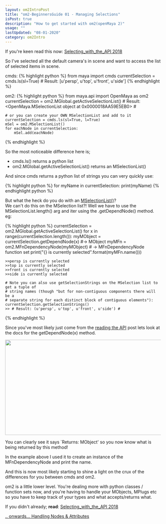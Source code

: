 ```yaml
---
layout: om2IntroPost
title: "om2-BeginnersGuide 01 - Managing Selections"
isPost: true
description: "How to get started with om2(openMaya 2)"
usage: ""
lastUpdated: "08-01-2020"
category: om2Intro
---
```


If you're keen read this now: <a href="http://help.autodesk.com/view/MAYAUL/2018/ENU/?guid=__files_Selecting_with_the_API_htm">Selecting_with_the_API 2018</a>

So I've selected all the default camera's in scene and want to access the
list of selected items in scene.

cmds:
{% highlight python %}
    from maya import cmds
    currentSelection = cmds.ls(sl=True)
    # Result: [u'persp', u'top', u'front', u'side']
{% endhighlight %}

om2:
{% highlight python %}
    from maya.api import OpenMaya as om2
    currentSelection = om2.MGlobal.getActiveSelectionList()
    # Result: <OpenMaya.MSelectionList object at 0x0000018AA59E5EB0> #
    
    # or you can create your OWN MSelectionList and add to it
    currentSelection = cmds.ls(sl=True, l=True)
    mSel = om2.MSelectionList()
    for eachNode in currentSelection:
        mSel.add(eachNode)
{% endhighlight %}

So the most noticeable difference here is;
* cmds.ls() returns a python list
* om2.MGlobal.getActiveSelectionList() returns an MSelectionList()

And since cmds returns a python list of strings you can very quickly use:

{% highlight python %}
    for myName in currentSelection:
        print(myName)
{% endhighlight python %}

But what the heck do you do with an <a href="http://help.autodesk.com/view/MAYAUL/2018/ENU/?guid=__py_ref_class_open_maya_1_1_m_selection_list_html">MSelectionList()</a>?  
We can't do this on the MSelection list?! Well we have to use the
MSelectionList.length() arg and iter using the .getDependNode() method. eg:

{% highlight python %}
    currentSelection = om2.MGlobal.getActiveSelectionList()
    for x in range(currentSelection.length()):
        myMObject = currentSelection.getDependNode(x) #-> MObject
        myMFn = om2.MFnDependencyNode(myMObject) # -> MFnDependencyNode function set
        print("{} is currently selected".format(myMFn.name()))

    >>persp is currently selected
    >>top is currently selected
    >>front is currently selected
    >>side is currently selected
    
    # Note you can also use getSelectionStrings on the MSelection list to get a tuple of
    # string names (though "but for non-contiguous components there will be a
    # separate string for each distinct block of contiguous elements"):
    currentSelection.getSelectionStrings()
    >> # Result: (u'persp', u'top', u'front', u'side') #
{% endhighlight %}

Since you've most likely just come from the [reading the API](2020-01-08-om2vscmds01.md)
post lets look at the docs for the getDependNode(x) method.

<center><img src="http://anim83d.com/images/examples/getDependNode.png" alt="APIom2" width="1091" height="308"></center>

You can clearly see it says `Returns: MObject' so you now know what is being
returned by this method!

In the example above I used it to create an instance of the MFnDependencyNode
and print the name.

And this is now most likely starting to shine a light on the crux of the
differences for you between cmds and om2.

om2 is a little lower level. You're dealing more with python classes / function
sets now, and you're having to handle your MObjects, MPlugs etc so you have
to keep track of your types and what accepts/returns what.

If you didn't already; **read**: <a href="http://help.autodesk.com/view/MAYAUL/2018/ENU/?guid=__files_Selecting_with_the_API_htm">Selecting_with_the_API 2018</a>

[.. onwards... Handling Nodes & Attributes](2020-01-08-om2vscmds03.md)

